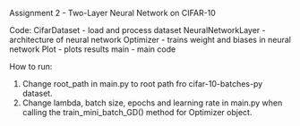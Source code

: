 Assignment 2 - Two-Layer Neural Network on CIFAR-10 

Code:
CifarDataset - load and process dataset
NeuralNetworkLayer - architecture of neural network
Optimizer - trains weight and biases in neural network
Plot - plots results
main - main code

How to run:
1. Change root_path in main.py to root path fro cifar-10-batches-py dataset.
2. Change lambda, batch size, epochs and learning rate in main.py when calling the train_mini_batch_GD() method for Optimizer object.